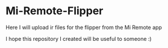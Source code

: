 # Mi-Remote-Flipper
Here I will upload ir files for the flipper from the Mi Remote app

I hope this repository I created will be useful to someone :)
